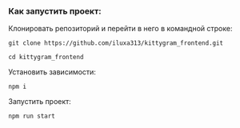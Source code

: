 ### Как запустить проект:

Клонировать репозиторий и перейти в него в командной строке:

```
git clone https://github.com/iluxa313/kittygram_frontend.git
```

```
cd kittygram_frontend
```

Установить зависимости:

```
npm i
```

Запустить проект:

```
npm run start
```
